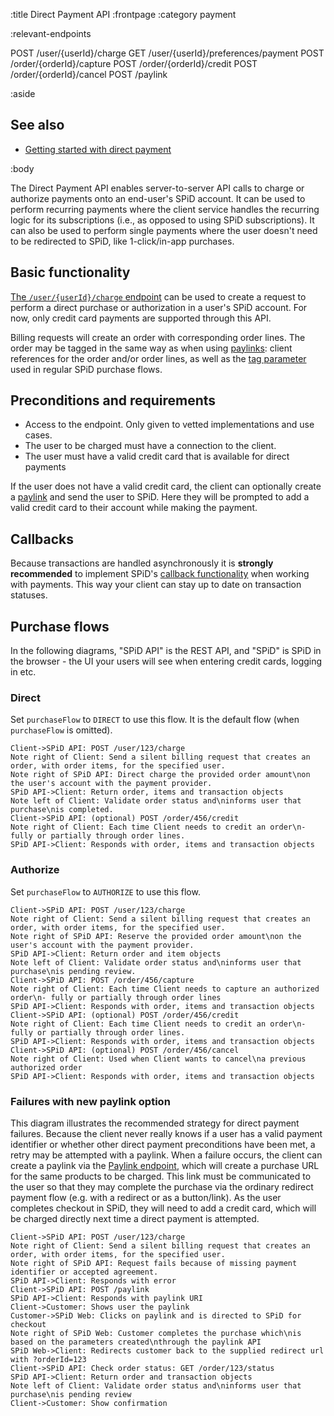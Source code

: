 :title Direct Payment API
:frontpage
:category payment

:relevant-endpoints

POST /user/{userId}/charge
GET /user/{userId}/preferences/payment
POST /order/{orderId}/capture
POST /order/{orderId}/credit
POST /order/{orderId}/cancel
POST /paylink

:aside

## See also

- [Getting started with direct payment](/getting-started-with-direct-payment/)

:body

The Direct Payment API enables server-to-server API calls to charge or authorize
payments onto an end-user's SPiD account. It can be used to perform recurring
payments where the client service handles the recurring logic for its
subscriptions (i.e., as opposed to using SPiD subscriptions). It can also be
used to perform single payments where the user doesn't need to be redirected to
SPiD, like 1-click/in-app purchases.

## Basic functionality

[The `/user/{userId}/charge` endpoint](/endpoints/POST/user/{userId}/charge/)
can be used to create a request to perform a direct purchase or authorization in
a user's SPiD account. For now, only credit card payments are supported through
this API.

Billing requests will create an order with corresponding order lines. The order
may be tagged in the same way as when using [paylinks](/paylink-api/): client
references for the order and/or order lines, as well as the
[tag parameter](/tracking-parameters/) used in regular SPiD
purchase flows.

## Preconditions and requirements

* Access to the endpoint. Only given to vetted implementations and use cases.
* The user to be charged must have a connection to the client.
* The user must have a valid credit card that is available for direct payments

If the user does not have a valid credit card, the client can optionally create
a [paylink](/paylink-api/) and send the user to SPiD. Here they will be prompted
to add a valid credit card to their account while making the payment.

## Callbacks

Because transactions are handled asynchronously it is **strongly recommended**
to implement SPiD's [callback functionality](/callbacks/) when working with
payments. This way your client can stay up to date on transaction statuses.

## Purchase flows

In the following diagrams, "SPiD API" is the REST API, and "SPiD" is SPiD in the
browser - the UI your users will see when entering credit cards, logging in etc.

### Direct

Set `purchaseFlow` to `DIRECT` to use this flow. It is the default flow (when
`purchaseFlow` is omitted).

```sequence-diagram
Client->SPiD API: POST /user/123/charge
Note right of Client: Send a silent billing request that creates an order, with order items, for the specified user.
Note right of SPiD API: Direct charge the provided order amount\non the user's account with the payment provider.
SPiD API->Client: Return order, items and transaction objects
Note left of Client: Validate order status and\ninforms user that purchase\nis completed.
Client->SPiD API: (optional) POST /order/456/credit
Note right of Client: Each time Client needs to credit an order\n- fully or partially through order lines.
SPiD API->Client: Responds with order, items and transaction objects
```

### Authorize

Set `purchaseFlow` to `AUTHORIZE` to use this flow.

```sequence-diagram
Client->SPiD API: POST /user/123/charge
Note right of Client: Send a silent billing request that creates an order, with order items, for the specified user.
Note right of SPiD API: Reserve the provided order amount\non the user's account with the payment provider.
SPiD API->Client: Return order and item objects
Note left of Client: Validate order status and\ninforms user that purchase\nis pending review.
Client->SPiD API: POST /order/456/capture
Note right of Client: Each time Client needs to capture an authorized order\n- fully or partially through order lines
SPiD API->Client: Responds with order, items and transaction objects
Client->SPiD API: (optional) POST /order/456/credit
Note right of Client: Each time Client needs to credit an order\n- fully or partially through order lines.
SPiD API->Client: Responds with order, items and transaction objects
Client->SPiD API: (optional) POST /order/456/cancel
Note right of Client: Used when Client wants to cancel\na previous authorized order
SPiD API->Client: Responds with order, items and transaction objects
```

### Failures with new paylink option

This diagram illustrates the recommended strategy for direct payment failures.
Because the client never really knows if a user has a valid payment identifier
or whether other direct payment preconditions have been met, a retry may be
attempted with a paylink. When a failure occurs, the client can create a paylink
via the [Paylink endpoint](/endpoints/POST/paylink/), which will create a
purchase URL for the same products to be charged. This link must be communicated
to the user so that they may complete the purchase via the ordinary redirect
payment flow (e.g. with a redirect or as a button/link). As the user completes
checkout in SPiD, they will need to add a credit card, which will be charged
directly next time a direct payment is attempted.

```sequence-diagram
Client->SPiD API: POST /user/123/charge
Note right of Client: Send a silent billing request that creates an order, with order items, for the specified user.
Note right of SPiD API: Request fails because of missing payment identifier or accepted agreement.
SPiD API->Client: Responds with error
Client->SPiD API: POST /paylink
SPiD API->Client: Responds with paylink URI
Client->Customer: Shows user the paylink
Customer->SPiD Web: Clicks on paylink and is directed to SPiD for checkout
Note right of SPiD Web: Customer completes the purchase which\nis based on the parameters created\nthrough the paylink API
SPiD Web->Client: Redirects customer back to the supplied redirect url with ?orderId=123
Client->SPiD API: Check order status: GET /order/123/status
SPiD API->Client: Return order and transaction objects
Note left of Client: Validate order status and\ninforms user that purchase\nis pending review
Client->Customer: Show confirmation
```
